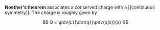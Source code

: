 **Noether's theorem** associates a conserved charge with a [[continuous symmetry]]. The charge is roughly given by

$$
Q = \pdv{L}{\dot{q}}\pdv{q(s)}{s}
$$
